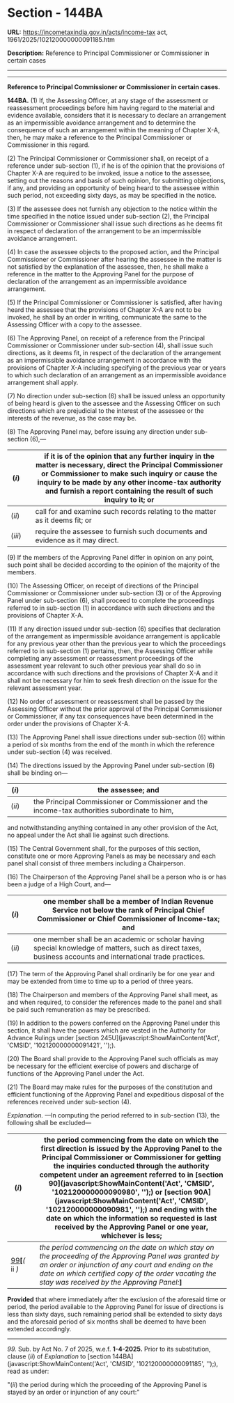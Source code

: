 # Section - 144BA

**URL:** https://incometaxindia.gov.in/acts/income-tax act, 1961/2025/102120000000091185.htm

**Description:** Reference to Principal Commissioner or Commissioner in certain cases

---

****  
  
**Reference to Principal Commissioner or Commissioner in certain cases.**

**144BA.** (1) If, the Assessing Officer, at any stage of the assessment or reassessment proceedings before him having regard to the material and evidence available, considers that it is necessary to declare an arrangement as an impermissible avoidance arrangement and to determine the consequence of such an arrangement within the meaning of Chapter X-A, then, he may make a reference to the Principal Commissioner or Commissioner in this regard.

(2) The Principal Commissioner or Commissioner shall, on receipt of a reference under sub-section (1), if he is of the opinion that the provisions of Chapter X-A are required to be invoked, issue a notice to the assessee, setting out the reasons and basis of such opinion, for submitting objections, if any, and providing an opportunity of being heard to the assessee within such period, not exceeding sixty days, as may be specified in the notice.

(3) If the assessee does not furnish any objection to the notice within the time specified in the notice issued under sub-section (2), the Principal Commissioner or Commissioner shall issue such directions as he deems fit in respect of declaration of the arrangement to be an impermissible avoidance arrangement.

(4) In case the assessee objects to the proposed action, and the Principal Commissioner or Commissioner after hearing the assessee in the matter is not satisfied by the explanation of the assessee, then, he shall make a reference in the matter to the Approving Panel for the purpose of declaration of the arrangement as an impermissible avoidance arrangement.

(5) If the Principal Commissioner or Commissioner is satisfied, after having heard the assessee that the provisions of Chapter X-A are not to be invoked, he shall by an order in writing, communicate the same to the Assessing Officer with a copy to the assessee.

(6) The Approving Panel, on receipt of a reference from the Principal Commissioner or Commissioner under sub-section (4), shall issue such directions, as it deems fit, in respect of the declaration of the arrangement as an impermissible avoidance arrangement in accordance with the provisions of Chapter X-A including specifying of the previous year or years to which such declaration of an arrangement as an impermissible avoidance arrangement shall apply.

(7) No direction under sub-section (6) shall be issued unless an opportunity of being heard is given to the assessee and the Assessing Officer on such directions which are prejudicial to the interest of the assessee or the interests of the revenue, as the case may be.

(8) The Approving Panel may, before issuing any direction under sub-section (6),—

(_i_)|  |  if it is of the opinion that any further inquiry in the matter is necessary, direct the Principal Commissioner or Commissioner to make such inquiry or cause the inquiry to be made by any other income-tax authority and furnish a report containing the result of such inquiry to it; or  
---|---|---  
(_ii_)|  |  call for and examine such records relating to the matter as it deems fit; or  
(_iii_)|  |  require the assessee to furnish such documents and evidence as it may direct.  
  
(9) If the members of the Approving Panel differ in opinion on any point, such point shall be decided according to the opinion of the majority of the members.

(10) The Assessing Officer, on receipt of directions of the Principal Commissioner or Commissioner under sub-section (3) or of the Approving Panel under sub-section (6), shall proceed to complete the proceedings referred to in sub-section (1) in accordance with such directions and the provisions of Chapter X-A.

(11) If any direction issued under sub-section (6) specifies that declaration of the arrangement as impermissible avoidance arrangement is applicable for any previous year other than the previous year to which the proceedings referred to in sub-section (1) pertains, then, the Assessing Officer while completing any assessment or reassessment proceedings of the assessment year relevant to such other previous year shall do so in accordance with such directions and the provisions of Chapter X-A and it shall not be necessary for him to seek fresh direction on the issue for the relevant assessment year.

(12) No order of assessment or reassessment shall be passed by the Assessing Officer without the prior approval of the Principal Commissioner or Commissioner, if any tax consequences have been determined in the order under the provisions of Chapter X-A.

(13) The Approving Panel shall issue directions under sub-section (6) within a period of six months from the end of the month in which the reference under sub-section (4) was received.

(14) The directions issued by the Approving Panel under sub-section (6) shall be binding on—

(_i_)|  |  the assessee; and  
---|---|---  
(_ii_)|  |  the Principal Commissioner or Commissioner and the income-tax authorities subordinate to him,  
  
and notwithstanding anything contained in any other provision of the Act, no appeal under the Act shall lie against such directions.

(15) The Central Government shall, for the purposes of this section, constitute one or more Approving Panels as may be necessary and each panel shall consist of three members including a Chairperson.

(16) The Chairperson of the Approving Panel shall be a person who is or has been a judge of a High Court, and—

(_i_)|  |  one member shall be a member of Indian Revenue Service not below the rank of Principal Chief Commissioner or Chief Commissioner of Income-tax; and  
---|---|---  
(_ii_)|  |  one member shall be an academic or scholar having special knowledge of matters, such as direct taxes, business accounts and international trade practices.  
  
(17) The term of the Approving Panel shall ordinarily be for one year and may be extended from time to time up to a period of three years.

(18) The Chairperson and members of the Approving Panel shall meet, as and when required, to consider the references made to the panel and shall be paid such remuneration as may be prescribed.

(19) In addition to the powers conferred on the Approving Panel under this section, it shall have the powers which are vested in the Authority for Advance Rulings under [section 245U](javascript:ShowMainContent\('Act', 'CMSID', '102120000000091421', ''\);).

(20) The Board shall provide to the Approving Panel such officials as may be necessary for the efficient exercise of powers and discharge of functions of the Approving Panel under the Act.

(21) The Board may make rules for the purposes of the constitution and efficient functioning of the Approving Panel and expeditious disposal of the references received under sub-section (4).

_Explanation._ —In computing the period referred to in sub-section (13), the following shall be excluded—

(_i_)|  |  the period commencing from the date on which the first direction is issued by the Approving Panel to the Principal Commissioner or Commissioner for getting the inquiries conducted through the authority competent under an agreement referred to in [section 90](javascript:ShowMainContent\('Act', 'CMSID', '102120000000090980', ''\);) or [section 90A](javascript:ShowMainContent\('Act', 'CMSID', '102120000000090981', ''\);) and ending with the date on which the information so requested is last received by the Approving Panel or one year, whichever is less;  
---|---|---  
[99](javascript:ShowFootnote\('fn99'\);)**[**_(_ ii _)_|  |  _the period commencing on the date on which stay on the proceeding of the Approving Panel was granted by an order or injunction of any court and ending on the date on which certified copy of the order vacating the stay was received by the Approving Panel:_**]**  
  
**Provided** that where immediately after the exclusion of the aforesaid time or period, the period available to the Approving Panel for issue of directions is less than sixty days, such remaining period shall be extended to sixty days and the aforesaid period of six months shall be deemed to have been extended accordingly.

* * *

_99._ Sub. by Act No. 7 of 2025, w.e.f. **1-4-2025.** Prior to its substitution, clause (_ii_) of _Explanation_ to [section 144BA](javascript:ShowMainContent\('Act', 'CMSID', '102120000000091185', ''\);), read as under:

"(_ii_) the period during which the proceeding of the Approving Panel is stayed by an order or injunction of any court:"